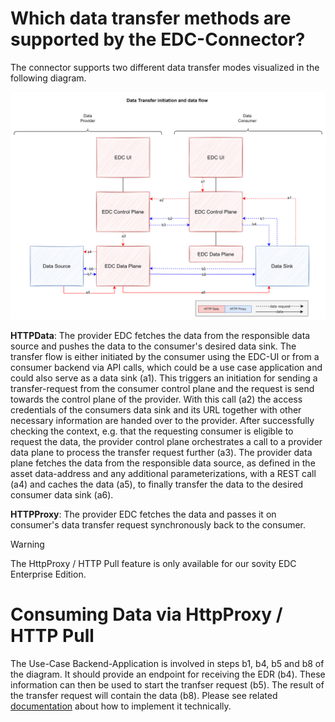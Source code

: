 Which data transfer methods are supported by the EDC-Connector?
========

The connector supports two different data transfer modes visualized in the following diagram.

![data-transfer-methods.png](images%2Fdata-transfer-methods.png)

**HTTPData**: The provider EDC fetches the data from the responsible data source and pushes the data to the consumer's desired data sink. The transfer flow is either initiated by the consumer using the EDC-UI or from a consumer backend via API calls, which could be a use case application and could also serve as a data sink (a1). This triggers an initiation for sending a transfer-request from the consumer control plane and the request is send towards the control plane of the provider. With this call (a2) the access credentials of the consumers data sink and its URL together with other necessary information are handed over to the provider. After successfully checking the context, e.g. that the requesting consumer is eligible to request the data, the provider control plane orchestrates a call to a provider data plane to process the transfer request further (a3). The provider data plane fetches the data from the responsible data source, as defined in the asset data-address and any additional parameterizations, with a REST call (a4) and caches the data (a5), to finally transfer the data to the desired consumer data sink (a6).

**HTTPProxy**: The provider EDC fetches the data and passes it on consumer's data transfer request synchronously back to the consumer.
> [!WARNING]
> The HttpProxy / HTTP Pull feature is only available for our sovity EDC Enterprise Edition.

# Consuming Data via HttpProxy / HTTP Pull

The Use-Case Backend-Application is involved in steps b1, b4, b5 and b8 of the diagram. It should provide an endpoint for receiving
the EDR (b4). These information can then be used to start the tranfser request (b5). The result of the transfer request
will contain the data (b8). Please see related [documentation](./pull-data-transfer.md) about how to implement it technically.
